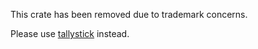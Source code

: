 This crate has been removed due to trademark concerns. 

Please use [tallystick](https://crates.io/crates/tallystick) instead.
